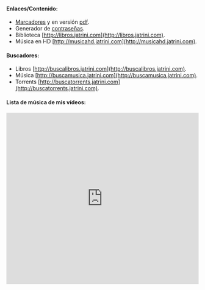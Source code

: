 #### **Enlaces/Contenido:**
- [Marcadores](marcadores) y en versión [pdf](marcadores/marcadores.pdf).
- Generador de [contraseñas](passwords).
- Biblioteca [http://libros.jatrini.com](http://libros.jatrini.com).
- Música en HD [http://musicahd.jatrini.com](http://musicahd.jatrini.com).

#### **Buscadores:**
- Libros [http://buscalibros.jatrini.com](http://buscalibros.jatrini.com).
- Música [http://buscamusica.jatrini.com](http://buscamusica.jatrini.com).
- Torrents [http://buscatorrents.jatrini.com](http://buscatorrents.jatrini.com).

#### **Lista de música de mis vídeos:**
<iframe allow="autoplay *; encrypted-media *;" frameborder="0" height="450" style="width:100%;max-width:660px;overflow:hidden;background:transparent;" sandbox="allow-forms allow-popups allow-same-origin allow-scripts allow-storage-access-by-user-activation allow-top-navigation-by-user-activation" src="https://embed.music.apple.com/es/playlist/m%C3%BAsica-supergenial-de-mis-v%C3%ADdeos/pl.u-8aAVZ6qhoXZAdl"></iframe>
